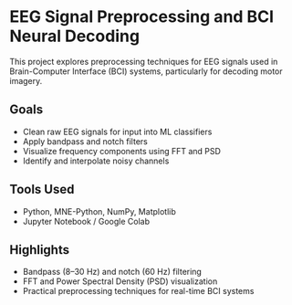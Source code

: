 # EEG Signal Preprocessing and BCI Neural Decoding

This project explores preprocessing techniques for EEG signals used in Brain-Computer Interface (BCI) systems, particularly for decoding motor imagery.

## Goals
- Clean raw EEG signals for input into ML classifiers
- Apply bandpass and notch filters
- Visualize frequency components using FFT and PSD
- Identify and interpolate noisy channels

## Tools Used
- Python, MNE-Python, NumPy, Matplotlib
- Jupyter Notebook / Google Colab

## Highlights
- Bandpass (8–30 Hz) and notch (60 Hz) filtering
- FFT and Power Spectral Density (PSD) visualization
- Practical preprocessing techniques for real-time BCI systems
